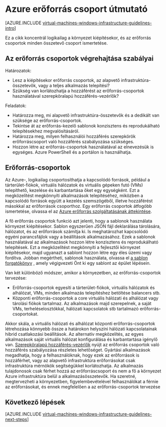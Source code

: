 <properties
    pageTitle="Erőforráscsoport útmutatások |} Microsoft Azure"
    description="Tudjon meg többet a fontos tervezéséhez és kivitelezéséhez alapelve erőforráscsoport Azure infrastruktúrájának szolgáltatásai üzembe helyezése."
    documentationCenter=""
    services="virtual-machines-windows"
    authors="iainfoulds"
    manager="timlt"
    editor=""
    tags="azure-resource-manager"/>

<tags
    ms.service="virtual-machines-windows"
    ms.workload="infrastructure-services"
    ms.tgt_pltfrm="vm-windows"
    ms.devlang="na"
    ms.topic="article"
    ms.date="09/08/2016"
    ms.author="iainfou"/>

# <a name="azure-resource-group-guidelines"></a>Azure erőforrás csoport útmutató

[AZURE.INCLUDE [virtual-machines-windows-infrastructure-guidelines-intro](../../includes/virtual-machines-windows-infrastructure-guidelines-intro.md)] 

Ez a cikk koncentrál logikailag a környezet kiépítésekor, és az erőforrás csoportok minden összetevő csoport ismertetése.


## <a name="implementation-guidelines-for-resource-groups"></a>Az erőforrás csoportok végrehajtása szabályai

Határozatok:

- Lesz a kiépítésekor erőforrás csoportok, az alapvető infrastruktúra-összetevők, vagy a teljes alkalmazás telepítési?
- Szükség van korlátozhatja a hozzáférést az erőforrás-csoportok használatával szerepköralapú hozzáférés-vezérlők?

Feladatok:

- Határozza meg, mi alapvető infrastruktúra-összetevők és a dedikált van szüksége az erőforrás-csoportok.
- Tekintse át az erőforrás-kezelő sablonok konzisztens és reprodukálható telepítésekhez megvalósításáról.
- Határozza meg, milyen felhasználói hozzáférés szerepkörök erőforráscsoport való hozzáférés szabályozása szükséges.
- Hozzon létre az erőforrás-csoportok használatával az elnevezésük is egységes. Azure PowerShell és a portálon is használhatja.


## <a name="resource-groups"></a>Erőforrás-csoportok

Az Azure-, logikailag csoportosíthatja a kapcsolódó források, például a tárterület-fiókok, virtuális hálózatok és virtuális gépeken futó (VMs) telepíthető, kezelése és karbantartása őket egy egységként. Ezt a megközelítést megkönnyíti alkalmazások telepítéséhez, miközben a kapcsolódó források együtt a kezelés szemszögéből, illetve hozzáférést másokkal az erőforrások csoporthoz. Egy erőforrás csoportok átfogóbb ismertetése, olvassa el az [Azure erőforrás szolgáltatásának áttekintése](../azure-resource-manager/resource-group-overview.md).

A fő erőforrás csoportok funkció azt jelenti, hogy a sablonok használata környezet kiépítésekor. Sablon egyszerűen JSON fájl deklarálása tárolására, hálózatot, és az erőforrások számítja ki. Is meghatározhat kapcsolódó egyéni parancsfájlok vagy a beállítások alkalmazásához. Ezek a sablonok használatával az alkalmazások hozzon létre konzisztens és reprodukálható telepítések. Ezt a megközelítést megkönnyíti a fejlesztői környezet kiépítésekor, majd ugyanazt a sablont hozzon létre egy éles üzemi vagy fordítva. Jobban megértheti, sablonok használata, olvassa el [a sablon forgatókönyv](../resource-manager-template-walkthrough.md) , amely végigvezeti Önt ki egy sablont az épület lépésein.

Van két különböző módszer, amikor a környezetben, az erőforrás-csoportok tervezése:

- Erőforrás-csoportok egyesíti a tárterület-fiókok, virtuális hálózatok és alhálózat, VMs, minden alkalmazás telepítéshez betöltése balancers stb.
- Központi erőforrás-csoportok a core virtuális hálózati és alhálózat vagy tárolási fiókok tartalmaz. Az alkalmazások majd szerepelnek, a saját VMs, terheléselosztókkal, hálózati kapcsolatok stb tartalmazó erőforrás-csoportokat.

Akkor skála, a virtuális hálózati és alhálózat központi erőforrás-csoportok létrehozása könnyebb össze a határokon helyszíni hálózati kapcsolatainak hibrid csatlakozási beállítások. Az alternatív megközelítés, az egyes alkalmazások saját virtuális hálózat konfigurálása és karbantartása igénylő van.  [Szerepköralapú hozzáférés-vezérlők](../active-directory/role-based-access-control-what-is.md) nyújt az erőforrás csoportok való hozzáférés szabályozása részletes lehetőséget. Gyártási alkalmazások megadhatja, hogy a felhasználóknak, hogy ezek az erőforrások is hozzáférhet, vagy az alapvető infrastruktúra erőforrásokat csak infrastruktúra mérnökök segítségükkel korlátozhatja. Az alkalmazás tulajdonosok csak férhet hozzá az erőforráscsoport és nem a fő a környezet Azure infrastruktúra belül a alkalmazásösszetevők. Ha szeretné, megtervezheti a környezetben, figyelembevételével felhasználókat a férnie az erőforrásokat, és ennek megfelelően a az erőforrás-csoportok tervezése 


## <a name="next-steps"></a>Következő lépések

[AZURE.INCLUDE [virtual-machines-windows-infrastructure-guidelines-next-steps](../../includes/virtual-machines-windows-infrastructure-guidelines-next-steps.md)] 